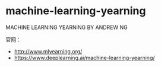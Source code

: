 # machine-learning-yearning

MACHINE LEARNING YEARNING BY ANDREW NG

官网：

- http://www.mlyearning.org/
- https://www.deeplearning.ai/machine-learning-yearning/